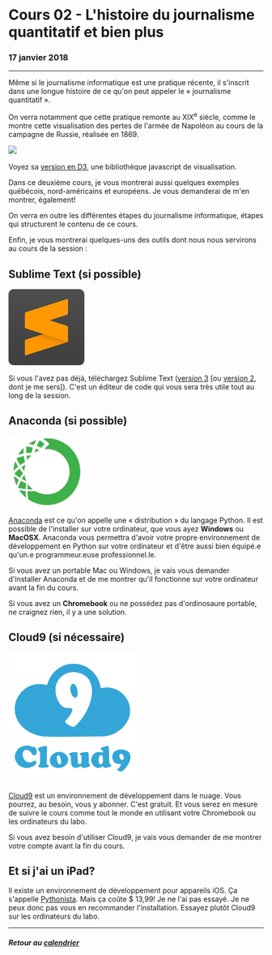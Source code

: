 # Cours 02 - L'histoire du journalisme quantitatif et bien plus

### 17 janvier 2018

---

Même si le journalisme informatique est une pratique récente, il s'inscrit dans une longue histoire de ce qu'on peut appeler le «&nbsp;journalisme quantitatif&nbsp;».

On verra notamment que cette pratique remonte au XIX<sup>e</sup> siècle, comme le montre cette visualisation des pertes de l'armée de Napoléon au cours de la campagne de Russie, réalisée en 1869.

[![](https://upload.wikimedia.org/wikipedia/commons/2/29/Minard.png)](https://upload.wikimedia.org/wikipedia/commons/2/29/Minard.png)

Voyez sa [version en D3](http://benschmidt.org/D3-trail/minard.html), une bibliothèque javascript de visualisation.

Dans ce deuxième cours, je vous montrerai aussi quelques exemples québécois, nord-américains et européens. Je vous demanderai de m'en montrer, également!

On verra en outre les différentes étapes du journalisme informatique, étapes qui structurent le contenu de ce cours.

Enfin, je vous montrerai quelques-uns des outils dont nous nous servirons au cours de la session&nbsp;:

## Sublime Text (si possible)

[![](/assets/sublimetext3.png)](https://www.sublimetext.com/3)

Si vous l'avez pas déjà, téléchargez Sublime Text ([version 3](https://www.sublimetext.com/3) [ou [version 2](https://www.sublimetext.com/2), dont je me sers]). C'est un éditeur de code qui vous sera très utile tout au long de la session.

## Anaconda (si possible)

[![](/assets/anaconda.png)](https://www.anaconda.com/)

[Anaconda](https://www.anaconda.com/download) est ce qu'on appelle une «&nbsp;distribution&nbsp;» du langage Python. Il est possible de l'installer sur votre ordinateur, que vous ayez **Windows** ou **MacOSX**. Anaconda vous permettra d'avoir votre propre environnement de développement en Python sur votre ordinateur et d'être aussi bien équipé.e qu'un.e programmeur.euse professionnel.le.

Si vous avez un portable Mac ou Windows, je vais vous demander d'installer Anaconda et de me montrer qu'il fonctionne sur votre ordinateur avant la fin du cours.

Si vous avez un **Chromebook** ou ne possédez pas d'ordinosaure portable, ne craignez rien, il y a une solution.

## Cloud9 (si nécessaire)

[![](/assets/c9.png)](http://c9.io)

[Cloud9](http://c9.io) est un environnement de développement dans le nuage. Vous pourrez, au besoin, vous y abonner. C'est gratuit. Et vous serez en mesure de suivre le cours comme tout le monde en utilisant votre Chromebook ou les ordinateurs du labo.

Si vous avez besoin d'utiliser Cloud9, je vais vous demander de me montrer votre compte avant la fin du cours.

## Et si j'ai un iPad?

Il existe un environnement de développement pour appareils iOS. Ça s'appelle [Pythonista](http://omz-software.com/pythonista/index.html). Mais ça coûte $&nbsp;13,99! Je ne l'ai pas essayé. Je ne peux donc pas vous en recommander l'installation. Essayez plutôt Cloud9 sur les ordinateurs du labo.

---

##### Retour au [calendrier](/calendrier.md)
